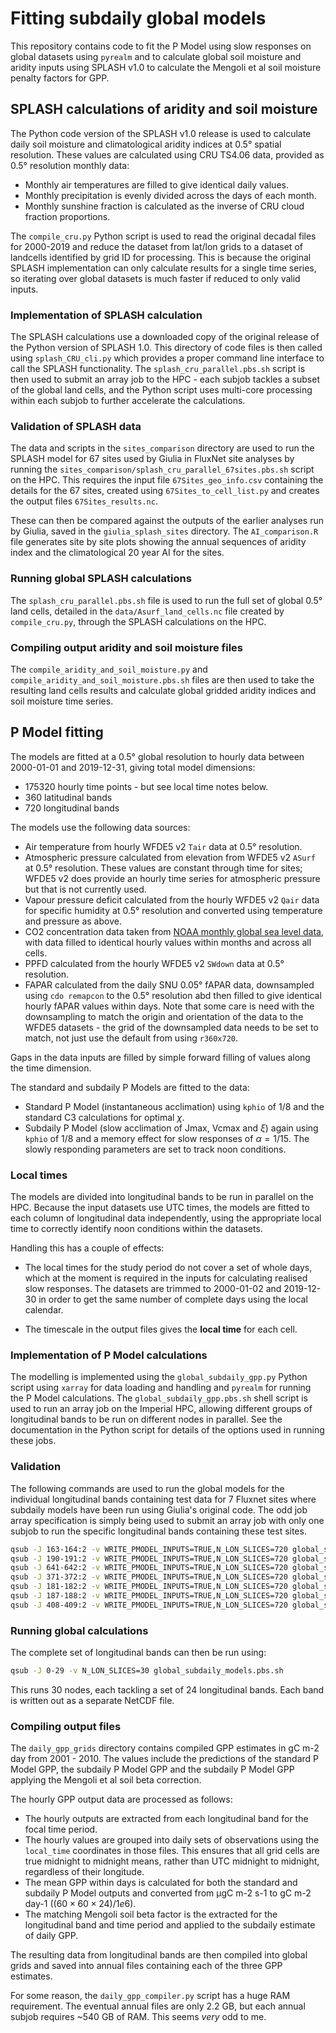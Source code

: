 # Fitting subdaily global models

This repository contains code to fit the P Model using slow responses on global datasets
using `pyrealm` and to calculate global soil moisture and aridity inputs using SPLASH
v1.0 to calculate the Mengoli et al soil moisture penalty factors for GPP.

## SPLASH calculations of aridity and soil moisture

The Python code version of the SPLASH v1.0 release is used to calculate daily soil
moisture and climatological aridity indices at 0.5° spatial resolution. These values are
calculated using CRU TS4.06 data, provided as 0.5° resolution monthly data:

* Monthly air temperatures are filled to give identical daily values.
* Monthly precipitation is evenly divided across the days of each month.
* Monthly sunshine fraction is calculated as the inverse of CRU cloud fraction
  proportions.

The `compile_cru.py` Python script is used to read the original decadal files for
2000-2019 and reduce the dataset from lat/lon grids to a dataset of landcells identified
by grid ID for processing. This is because the original SPLASH implementation can only
calculate results for a single time series, so iterating over global datasets is much
faster if reduced to only valid inputs.

### Implementation of SPLASH calculation

The SPLASH calculations use a downloaded copy of the original release of the Python
version of SPLASH 1.0. This directory of code files is then called using
`splash_CRU_cli.py` which provides a proper command line interface to call the SPLASH
functionality. The `splash_cru_parallel.pbs.sh` script is then used to submit an array
job to the HPC - each subjob tackles a subset of the global land cells, and the Python
script uses multi-core processing within each subjob to further accelerate the
calculations.

### Validation of SPLASH data

The data and scripts in the `sites_comparison` directory are used to run the SPLASH
model for 67 sites used by Giulia in FluxNet site analyses by running the
`sites_comparison/splash_cru_parallel_67sites.pbs.sh` script on the HPC. This requires
the input file `67Sites_geo_info.csv` containing the details for the 67 sites, created
using `67Sites_to_cell_list.py` and creates the output files `67Sites_results.nc`.

These can then be compared against the outputs of the earlier analyses run by Giulia,
saved in the `giulia_splash_sites` directory. The `AI_comparison.R` file generates site
by site plots showing the annual sequences of aridity index and the climatological 20
year AI for the sites.

### Running global SPLASH calculations

The `splash_cru_parallel.pbs.sh` file is used to run the full set of global 0.5° land
cells, detailed in the `data/Asurf_land_cells.nc` file created by `compile_cru.py`,
through the SPLASH calculations on the HPC.

### Compiling output aridity and soil moisture files

The `compile_aridity_and_soil_moisture.py` and
`compile_aridity_and_soil_moisture.pbs.sh` files are then used to take the resulting
land cells results and calculate global gridded aridity indices and soil moisture time
series.

## P Model fitting

The models are fitted at a 0.5° global resolution to hourly data between 2000-01-01 and
2019-12-31, giving total model dimensions:

* 175320 hourly time points - but see local time notes below.
* 360 latitudinal bands
* 720 longitudinal bands

The models use the following data sources:

* Air temperature from hourly WFDE5 v2 `Tair` data at 0.5° resolution.
* Atmospheric pressure calculated from elevation from WFDE5 v2 `ASurf` at 0.5°
  resolution. These values are constant through time for sites; WFDE5 v2 does provide an
  hourly time series for atmospheric pressure but that is not currently used.
* Vapour pressure deficit calculated from the hourly WFDE5 v2 `Qair` data for specific
  humidity at 0.5° resolution and converted using temperature and pressure as above.
* CO2 concentration data taken from [NOAA monthly global sea level
  data](https://gml.noaa.gov/ccgg/trends/gl_data.html), with data filled to identical
  hourly values within months and across all cells.
* PPFD calculated from the hourly WFDE5 v2 `SWdown` data at 0.5° resolution.
* FAPAR calculated from the daily SNU 0.05° fAPAR data, downsampled using `cdo remapcon`
  to the 0.5° resolution abd then filled to give identical hourly fAPAR values within
  days. Note that some care is need with the downsampling to match the origin and
  orientation of the data to the WFDE5 datasets - the grid of the downsampled data needs
  to be set to match, not just use the default from using `r360x720`.

Gaps in the data inputs are filled by simple forward filling of values along the time
dimension.

The standard and subdaily P Models are fitted to the data:

* Standard P Model (instantaneous acclimation) using `kphio` of 1/8 and the standard C3
  calculations for optimal $\chi$.
* Subdaily P Model (slow acclimation of Jmax, Vcmax and $\xi$) again using `kphio` of
  1/8 and a memory effect for slow responses of $\alpha = 1/15$. The slowly responding
  parameters are set to track noon conditions.

### Local times

The models are divided into longitudinal bands to be run in parallel on the HPC. Because
the input datasets use UTC times, the models are fitted to each column of longitudinal
data independently, using the appropriate local time to correctly identify noon
conditions within the datasets.

Handling this has a couple of effects:

* The local times for the study period do not cover a set of whole days, which at the
  moment is required in the inputs for calculating realised slow responses. The datasets
  are trimmed to 2000-01-02 and 2019-12-30 in order to get the same number of complete
  days using the local calendar.

* The timescale in the output files gives the **local time** for each cell.

### Implementation of P Model calculations

The modelling is implemented using the `global_subdaily_gpp.py` Python script using
`xarray` for data loading and handling and `pyrealm` for running the P Model
calculations. The `global_subdaily_gpp.pbs.sh` shell script is used to run an array job
on the Imperial HPC, allowing different groups of longitudinal bands to be run on
different nodes in parallel. See the documentation in the Python script for details of
the options used in running these jobs.

### Validation

The following commands are used to run the global models for the individual longitudinal
bands containing test data for 7 Fluxnet sites where subdaily models have been run using
Giulia's original code. The odd job array specification is simply being used to submit
an array job with only one subjob to run the specific longitudinal bands containing
these test sites.

``` sh
qsub -J 163-164:2 -v WRITE_PMODEL_INPUTS=TRUE,N_LON_SLICES=720 global_subdaily_models.pbs.sh
qsub -J 190-191:2 -v WRITE_PMODEL_INPUTS=TRUE,N_LON_SLICES=720 global_subdaily_models.pbs.sh
qsub -J 641-642:2 -v WRITE_PMODEL_INPUTS=TRUE,N_LON_SLICES=720 global_subdaily_models.pbs.sh
qsub -J 371-372:2 -v WRITE_PMODEL_INPUTS=TRUE,N_LON_SLICES=720 global_subdaily_models.pbs.sh
qsub -J 181-182:2 -v WRITE_PMODEL_INPUTS=TRUE,N_LON_SLICES=720 global_subdaily_models.pbs.sh
qsub -J 187-188:2 -v WRITE_PMODEL_INPUTS=TRUE,N_LON_SLICES=720 global_subdaily_models.pbs.sh
qsub -J 408-409:2 -v WRITE_PMODEL_INPUTS=TRUE,N_LON_SLICES=720 global_subdaily_models.pbs.sh
```

### Running global calculations

The complete set of longitudinal bands can then be run using:

``` sh
qsub -J 0-29 -v N_LON_SLICES=30 global_subdaily_models.pbs.sh
```

This runs 30 nodes, each tackling a set of 24 longitudinal bands. Each band is written
out as a separate NetCDF file.

### Compiling output files

The `daily_gpp_grids` directory contains compiled GPP estimates in gC m-2 day from
2001 - 2010. The values include the predictions of the standard P Model GPP, the
subdaily P Model GPP and the subdaily P Model GPP applying the Mengoli et al soil beta
correction.

The hourly GPP output data are processed as follows:

* The hourly outputs are extracted from each longitudinal band for the focal time
  period.
* The hourly values are grouped into daily sets of observations using the `local_time`
  coordinates in those files. This ensures that all grid cells are true midnight to
  midnight means, rather than UTC midnight to midnight, regardless of their longitude.
* The mean GPP within days is calculated for both the standard and subdaily P Model
  outputs and converted from µgC m-2 s-1 to gC m-2 day-1
  ($(60 \times 60 \times 24) / 1e6$).
* The matching Mengoli soil beta factor is the extracted for the longitudinal band and
  time period and applied to the subdaily estimate of daily GPP.

The resulting data from longitudinal bands are then compiled into global grids and saved
into annual files containing each of the three GPP estimates.

For some reason, the `daily_gpp_compiler.py` script has a huge RAM requirement. The
eventual annual files are only 2.2 GB, but each annual subjob requires ~540 GB of RAM.
This seems _very_ odd to me.
